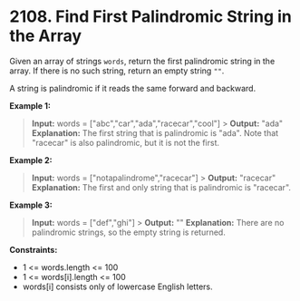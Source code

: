 # 2108. Find First Palindromic String in the Array

Given an array of strings `words`, return the first palindromic string in the array. If there is no such string, return an empty string `""`.

A string is palindromic if it reads the same forward and backward.

**Example 1:**

> **Input:** words = ["abc","car","ada","racecar","cool"] > **Output:** "ada"
> **Explanation:** The first string that is palindromic is "ada".
> Note that "racecar" is also palindromic, but it is not the first.

**Example 2:**

> **Input:** words = ["notapalindrome","racecar"] > **Output:** "racecar"
> **Explanation:** The first and only string that is palindromic is "racecar".

**Example 3:**

> **Input:** words = ["def","ghi"] > **Output:** ""
> **Explanation:** There are no palindromic strings, so the empty string is returned.

**Constraints:**

- 1 <= words.length <= 100
- 1 <= words[i].length <= 100
- words[i] consists only of lowercase English letters.
